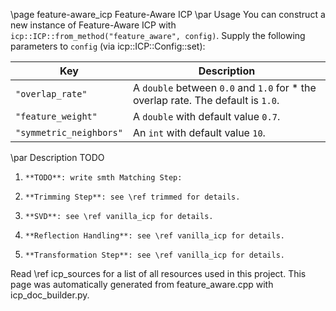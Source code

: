 \page feature-aware_icp Feature-Aware ICP
\par Usage
You can construct a new instance of Feature-Aware ICP with `icp::ICP::from_method("feature_aware", config)`. Supply the following parameters to `config` (via icp::ICP::Config::set):

Key | Description
--- | ---
`"overlap_rate"` | A `double` between `0.0` and `1.0` for      * the overlap rate. The default is `1.0`. 
`"feature_weight"` | A `double` with default value `0.7`. 
`"symmetric_neighbors"` | An `int` with default value `10`. 

\par Description
TODO

1.     **TODO**: write smth Matching Step:

2.     **Trimming Step**: see \ref trimmed for details.

3.     **SVD**: see \ref vanilla_icp for details.

4.     **Reflection Handling**: see \ref vanilla_icp for details.

5.     **Transformation Step**: see \ref vanilla_icp for details.


Read \ref icp_sources for a list of all resources used in this project.
This page was automatically generated from feature_aware.cpp with icp_doc_builder.py.